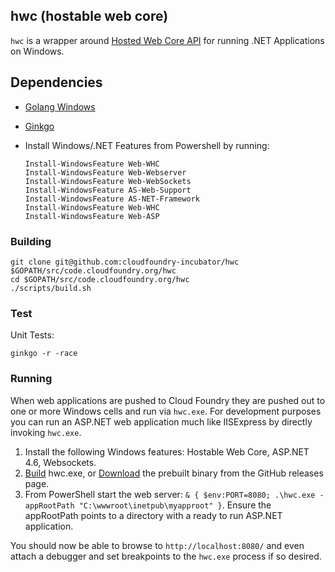 ## hwc (hostable web core)

`hwc` is a wrapper around [Hosted Web Core API](https://msdn.microsoft.com/en-us/library/ms693832(v=vs.90).aspx) for running .NET Applications on Windows.

## Dependencies
- [Golang Windows](https://golang.org/dl/)
- [Ginkgo](https://onsi.github.io/ginkgo/)
- Install Windows/.NET Features from Powershell by running:

  ```
  Install-WindowsFeature Web-WHC
  Install-WindowsFeature Web-Webserver
  Install-WindowsFeature Web-WebSockets
  Install-WindowsFeature AS-Web-Support
  Install-WindowsFeature AS-NET-Framework
  Install-WindowsFeature Web-WHC
  Install-WindowsFeature Web-ASP
  ```

### Building

```
git clone git@github.com:cloudfoundry-incubator/hwc $GOPATH/src/code.cloudfoundry.org/hwc
cd $GOPATH/src/code.cloudfoundry.org/hwc
./scripts/build.sh

```

### Test

Unit Tests:

```
ginkgo -r -race
```

### Running

When web applications are pushed to Cloud Foundry they are pushed out to one or more Windows cells and run via `hwc.exe`. For development purposes you can run an ASP.NET web application much like IISExpress by directly invoking `hwc.exe`.

1. Install the following Windows features: Hostable Web Core, ASP.NET 4.6, Websockets.
1. [Build](https://code.cloudfoundry.org/hwc#building) hwc.exe, or [Download](https://github.com/cloudfoundry-incubator/hwc/releases/) the prebuilt binary from the GitHub releases page.
1. From PowerShell start the web server: `& { $env:PORT=8080; .\hwc.exe -appRootPath "C:\wwwroot\inetpub\myapproot" }`. Ensure the appRootPath points to a directory with a ready to run ASP.NET application.

You should now be able to browse to `http://localhost:8080/` and even attach a debugger and set breakpoints to the `hwc.exe` process if so desired.
